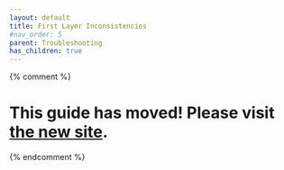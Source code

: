 ```yaml
---
layout: default
title: First Layer Inconsistencies
#nav_order: 5
parent: Troubleshooting
has_children: true
---
```

{% comment %} 
# This guide has moved! Please visit [the new site](https://ellis3dp.com/Print-Tuning-Guide/).
{% endcomment %}
